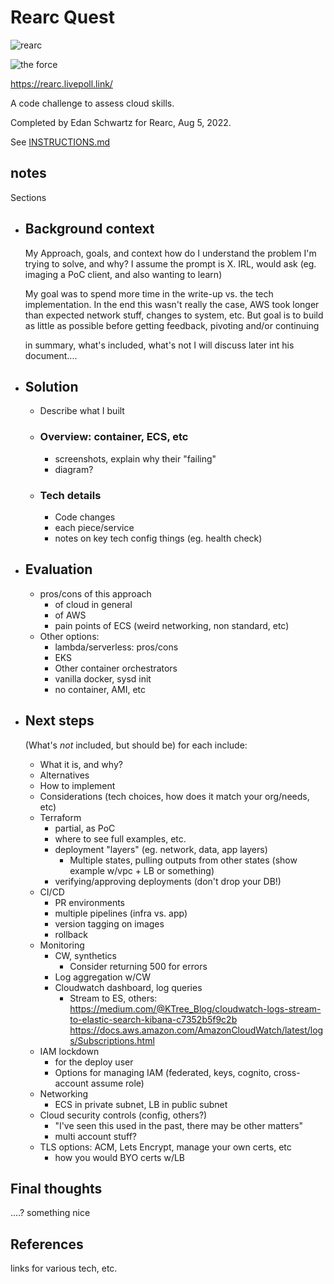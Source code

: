 # Rearc Quest

![rearc](https://www.rearc.io/wp-content/uploads/2018/11/Logo.png)

![the force](https://www.rearc.io/wp-content/uploads/2019/07/quest.gif)

https://rearc.livepoll.link/

A code challenge to assess cloud skills.

Completed by Edan Schwartz for Rearc, Aug 5, 2022.

See [INSTRUCTIONS.md](./INSTRUCTIONS.md)

## notes

Sections
- ## Background context
  My Approach, goals, and context 
  how do I understand the problem I'm trying to solve, and why?
    I assume the prompt is X. IRL, would ask
  (eg. imaging a PoC client, and also wanting to learn)

  My goal was to spend more time in the write-up vs. the tech implementation. In the end this wasn't really the case, AWS took longer than expected network stuff, changes to system, etc. But goal is to build as little as possible before getting feedback, pivoting and/or continuing

  in summary, what's included, what's not
  I will discuss later int his document....
- ## Solution
  - Describe what I built
  - ### Overview: container, ECS, etc
    - screenshots, explain why their "failing"
    - diagram?
  - ### Tech details
    - Code changes
    - each piece/service
    - notes on key tech config things (eg. health check)
- ## Evaluation
  - pros/cons of this approach
    - of cloud in general
    - of AWS
    - pain points of ECS (weird networking, non standard, etc)
  - Other options:
    - lambda/serverless: pros/cons
    - EKS
    - Other container orchestrators
    - vanilla docker, sysd init
    - no container, AMI, etc
- ## Next steps
  (What's _not_ included, but should be)
  for each include:
    - What it is, and why?
    - Alternatives
    - How to implement
    - Considerations (tech choices, how does it match your org/needs, etc)
  - Terraform
    - partial, as PoC
    - where to see full examples, etc.
    - deployment "layers" (eg. network, data, app layers)
      - Multiple states, pulling outputs from other states (show example w/vpc + LB or something)
    - verifying/approving deployments (don't drop your DB!)
  - CI/CD
    - PR environments
    - multiple pipelines (infra vs. app)
    - version tagging on images
    - rollback
  - Monitoring
    - CW, synthetics
      - Consider returning 500 for errors
    - Log aggregation w/CW
    - Cloudwatch dashboard, log queries
      - Stream to ES, others: 
        https://medium.com/@KTree_Blog/cloudwatch-logs-stream-to-elastic-search-kibana-c7352b5f9c2b
        https://docs.aws.amazon.com/AmazonCloudWatch/latest/logs/Subscriptions.html
  - IAM lockdown
    - for the deploy user
    - Options for managing IAM (federated, keys, cognito, cross-account assume role)
  - Networking
    - ECS in private subnet, LB in public subnet
  - Cloud security controls (config, others?)
    - "I've seen this used in the past, there may be other matters"
    - multi account stuff?
  - TLS options: ACM, Lets Encrypt, manage your own certs, etc
    - how you would BYO certs w/LB

## Final thoughts

....? something nice

## References
links for various tech, etc.

